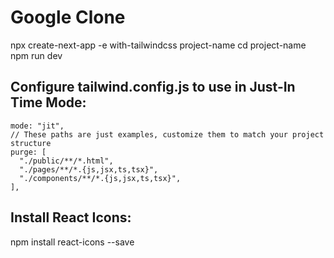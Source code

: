 # Google Clone

npx create-next-app -e with-tailwindcss project-name
cd project-name
npm run dev

## Configure tailwind.config.js to use in Just-In Time Mode:

```
mode: "jit",
// These paths are just examples, customize them to match your project structure
purge: [
  "./public/**/*.html",
  "./pages/**/*.{js,jsx,ts,tsx}",
  "./components/**/*.{js,jsx,ts,tsx}",
],
```

## Install React Icons:

npm install react-icons --save
